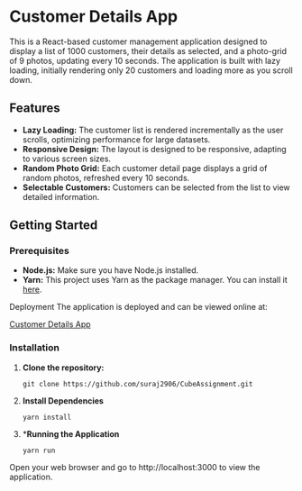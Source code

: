 # Customer Details App

This is a React-based customer management application designed to display a list of 1000 customers, their details as selected, and a photo-grid of 9 photos, updating every 10 seconds. The application is built with lazy loading, initially rendering only 20 customers and loading more as you scroll down.

## Features

- **Lazy Loading:** The customer list is rendered incrementally as the user scrolls, optimizing performance for large datasets.
- **Responsive Design:** The layout is designed to be responsive, adapting to various screen sizes.
- **Random Photo Grid:** Each customer detail page displays a grid of random photos, refreshed every 10 seconds.
- **Selectable Customers:** Customers can be selected from the list to view detailed information.

## Getting Started

### Prerequisites

- **Node.js:** Make sure you have Node.js installed.
- **Yarn:** This project uses Yarn as the package manager. You can install it [here](https://yarnpkg.com/getting-started/install).

Deployment
The application is deployed and can be viewed online at:

[Customer Details App](https://cube-assignment-omega.vercel.app/)

### Installation

1. **Clone the repository:**

   ```
   git clone https://github.com/suraj2906/CubeAssignment.git
2. **Install Dependencies**

   ```
   yarn install
3. ***Running the Application**

   ```
   yarn run
Open your web browser and go to http://localhost:3000 to view the application.

